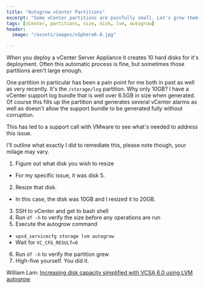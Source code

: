 ```yaml
---
title: "Autogrow vCenter Partitions"
excerpt: "Some vCenter partitions are painfully small. Let's grow them!"
tags: [vCenter, partitions, size, disk, lvm, autogrow]
header:
  image: "/assets/images/vSphere6.0.jpg"

---
```



When you deploy a vCenter Server Appliance it creates 10 hard disks for it's deployment. Often this automatic process is fine, but sometimes those partitions aren't large enough.

One partition in particular has been a pain point for me both in past as well as very recently. It's the `/storage/log` partition. Why only 10GB? I have a vCenter support log bundle that is well over 6.5GB in size when generated. Of course this fills up the partition and generates several vCenter alarms as well as doesn't allow the support bundle to be generated fully without corruption.

This has led to a support call with VMware to see what's needed to address this issue.

I'll outline what exactly I did to remediate this, please note though, your milage may vary.

1. Figure out what disk you wish to resize
  * For my specific issue, it was disk 5.
2. Resize that disk.
  * In this case, the disk was 10GB and I resized it to 20GB.
3. SSH to vCenter and get to bash shell
4. Run `df -h` to verify the size before any operations are run
5. Execute the autogrow command
  * `vpxd_servicecfg storage lvm autogrow`
  * Wait for `VC_CFG_RESULT=0`
6. Run `df -h` to verify the partition grew
7. High-five yourself. You did it.

William Lam: [Increasing disk capacity simplified with VCSA 6.0 using LVM autogrow](http://www.virtuallyghetto.com/2015/02/increasing-disk-capacity-simplified-with-vcsa-6-0-using-lvm-autogrow.html)
